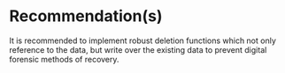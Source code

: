 # Recommendation(s)

It is recommended to implement robust deletion functions which not only reference to the data, but write over the existing data to prevent digital forensic methods of recovery.
